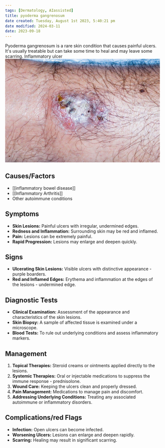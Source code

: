 ```yaml
---
tags: [Dermatology, AIassisted]
title: pyoderma gangrenosum
date created: Tuesday, August 1st 2023, 5:40:21 pm
date modified: 2024-03-11
date: 2023-09-18
---
```



Pyoderma gangrenosum is a rare skin condition that causes painful ulcers. It's usually treatable but can take some time to heal and may leave some scarring. Inflammatory ulcer
![|475](z_attachments/475.jpg)

## Causes/Factors

- [[inflammatory bowel disease]]
- [[Inflammatory Arthritis]]
- Other autoimmune conditions
## Symptoms

- **Skin Lesions:** Painful ulcers with irregular, undermined edges.
- **Redness and Inflammation:** Surrounding skin may be red and inflamed.
- **Pain:** Lesions can be extremely painful.
- **Rapid Progression:** Lesions may enlarge and deepen quickly.
## Signs

- **Ulcerating Skin Lesions:** Visible ulcers with distinctive appearance - purple boarders.
- **Red and Inflamed Edges:** Erythema and inflammation at the edges of the lesions - undermined edge.

## Diagnostic Tests

- **Clinical Examination:** Assessment of the appearance and characteristics of the skin lesions.
- **Skin Biopsy:** A sample of affected tissue is examined under a microscope.
- **Blood Tests:** To rule out underlying conditions and assess inflammatory markers.

## Management

1. **Topical Therapies:** Steroid creams or ointments applied directly to the lesions.
2. **Systemic Therapies:** Oral or injectable medications to suppress the immune response - prednisolone.
3. **Wound Care:** Keeping the ulcers clean and properly dressed.
4. **Pain Management:** Medications to manage pain and discomfort.
5. **Addressing Underlying Conditions:** Treating any associated autoimmune or inflammatory disorders.

## Complications/red Flags

- **Infection:** Open ulcers can become infected.
- **Worsening Ulcers:** Lesions can enlarge and deepen rapidly.
- **Scarring:** Healing may result in significant scarring.